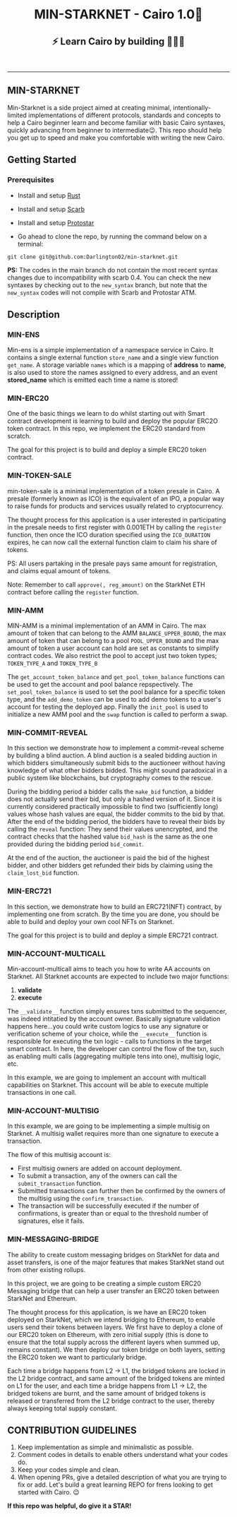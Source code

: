 <div align="center">
  <h1>MIN-STARKNET - Cairo 1.0🐺 </h1>
  <h2> ⚡ Learn Cairo by building 🧑🏽‍💻 </h2>
<div align="center">
<br />
</div>
</div>

---

## MIN-STARKNET

Min-Starknet is a side project aimed at creating minimal, intentionally-limited implementations of different protocols, standards and concepts to help a Cairo beginner learn and become familiar with basic Cairo syntaxes, quickly advancing from beginner to intermediate😉. This repo should help you get up to speed and make you comfortable with writing the new Cairo.

## Getting Started

### Prerequisites

- Install and setup [Rust](https://www.rust-lang.org/tools/install)

- Install and setup [Scarb](https://docs.swmansion.com/scarb/download)

- Install and setup [Protostar](https://docs.swmansion.com/protostar/docs/cairo-1/installation)

- Go ahead to clone the repo, by running the command below on a terminal:

`git clone git@github.com:Darlington02/min-starknet.git`

**PS:** The codes in the main branch do not contain the most recent syntax changes due to incompatibility with scarb 0.4. You can check the new syntaxes by checking out to the `new_syntax` branch, but note that the `new_syntax` codes will not compile with Scarb and Protostar ATM.

## Description

### MIN-ENS

Min-ens is a simple implementation of a namespace service in Cairo. It contains a single external function `store_name` and a single view function `get_name`.
A storage variable `names` which is a mapping of **address** to **name**, is also used to store the names assigned to every address, and an event **stored_name** which is emitted each time a name is stored!

### MIN-ERC20

One of the basic things we learn to do whilst starting out with Smart contract development is learning to build and deploy the popular ERC2O token contract. In this repo, we implement the ERC20 standard from scratch.

The goal for this project is to build and deploy a simple ERC20 token contract.

### MIN-TOKEN-SALE

min-token-sale is a minimal implementation of a token presale in Cairo. A presale (formerly known as ICO) is the equivalent of an IPO, a popular way to raise funds for products and services usually related to cryptocurrency.

The thought process for this application is a user interested in participating in the presale needs to first register with 0.001ETH by calling the `register` function, then once the ICO duration specified using the `ICO_DURATION` expires, he can now call the external function claim to claim his share of tokens.

PS: All users partaking in the presale pays same amount for registration, and claims equal amount of tokens.

Note: Remember to call `approve(, reg_amount)` on the StarkNet ETH contract before calling the `register` function.

### MIN-AMM
MIN-AMM is a minimal implementation of an AMM in Cairo. 
The max amount of token that can belong to the AMM `BALANCE_UPPER_BOUND`, the max amount of token that can belong to a pool `POOL_UPPER_BOUND` and the max amount of token a user account can hold are set as constants to simplify contract codes. We also restrict the pool to accept just two token types; `TOKEN_TYPE_A` and `TOKEN_TYPE_B`

The `get_account_token_balance` and `get_pool_token_balance` functions can be used to get the account and pool balance repspectively. The `set_pool_token_balance` is used to set the pool balance for a specific token type, and the `add_demo_token` can be used to add demo tokens to a user's account for testing the deployed app. Finally the `init_pool` is used to initialize a new AMM pool and the `swap` function is called to perform a swap.

### MIN-COMMIT-REVEAL
In this section we demonstrate how to implement a commit-reveal scheme by building a blind auction. A blind auction is a sealed bidding auction in which bidders simultaneously submit bids to the auctioneer without having knowledge of what other bidders bidded. This might sound paradoxical in a public system like blockchains, but cryptography comes to the rescue.

During the bidding period a bidder calls the `make_bid` function, a bidder does not actually send their bid, but only a hashed version of it. Since it is currently considered practically impossible to find two (sufficiently long) values whose hash values are equal, the bidder commits to the bid by that. After the end of the bidding period, the bidders have to reveal their bids by calling the `reveal` function: They send their values unencrypted, and the contract checks that the hashed value `bid_hash` is the same as the one provided during the bidding period `bid_commit`.

At the end of the auction, the auctioneer is paid the bid of the highest bidder, and other bidders get refunded their bids by claiming using the `claim_lost_bid` function.

### MIN-ERC721

In this section, we demonstrate how to build an ERC721(NFT) contract, by implementing one from scratch. By the time you are done, you should be able to build and deploy your own cool NFTs on Starknet.

The goal for this project is to build and deploy a simple ERC721 contract.

### MIN-ACCOUNT-MULTICALL
Min-account-multicall aims to teach you how to write AA accounts on Starknet. All Starknet accounts are expected to include two major functions:
1. __validate__
2. __execute__

The `__validate__` function simply ensures txns submitted to the sequencer, was indeed intitatied by the account owner. Basically signature validation happens here…you could write custom logics to use any signature or verification scheme of your choice, while the `__execute__` function is responsible for executing the txn logic - calls to functions in the target smart contract. In here, the developer can control the flow of the txn, such as enabling multi calls (aggregating multiple tens into one), multisig logic, etc.

In this example, we are going to implement an account with multicall capabilities on Starknet. This account will be able to execute multiple transactions in one call.

### MIN-ACCOUNT-MULTISIG
In this example, we are going to be implementing a simple multisig on Starknet. A multisig wallet requires more than one signature to execute a transaction.

The flow of this multisig account is:
- First multisig owners are added on account deployment.
- To submit a transaction, any of the owners can call the `submit_transaction` function. 
- Submitted transactions can further then be confirmed by the owners of the multisig using the `confirm_transaction`.
- The transaction will be successfully executed if the number of confirmations, is greater than or equal to the threshold number of signatures, else it fails.

### MIN-MESSAGING-BRIDGE
The ability to create custom messaging bridges on StarkNet for data and asset transfers, is one of the major features that makes StarkNet stand out from other existing rollups.

In this project, we are going to be creating a simple custom ERC20 Messaging bridge that can help a user transfer an ERC20 token between StarkNet and Ethereum.

The thought process for this application, is we have an ERC20 token deployed on StarkNet, which we intend bridging to Ethereum, to enable users send their tokens between layers. We first have to deploy a clone of our ERC20 token on Ethereum, with zero initial supply (this is done to ensure that the total supply across the different layers when summed up, remains constant). We then deploy our token bridge on both layers, setting the ERC20 token we want to particularly bridge.

Each time a bridge happens from L2 -> L1, the bridged tokens are locked in the L2 bridge contract, and same amount of the bridged tokens are minted on L1 for the user, and each time a bridge happens from L1 -> L2, the bridged tokens are burnt, and the same amount of bridged tokens is released or transferred from the L2 bridge contract to the user, thereby always keeping total supply constant.


## CONTRIBUTION GUIDELINES
1. Keep implementation as simple and minimalistic as possible.
2. Comment codes in details to enable others understand what your codes do.
3. Keep your codes simple and clean.
4. When opening PRs, give a detailed description of what you are trying to fix or add.
   Let's build a great learning REPO for frens looking to get started with Cairo. 😉

**If this repo was helpful, do give it a STAR!**